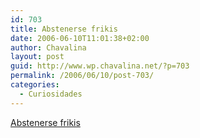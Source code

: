```yaml
---
id: 703
title: Abstenerse frikis
date: 2006-06-10T11:01:38+02:00
author: Chavalina
layout: post
guid: http://www.wp.chavalina.net/?p=703
permalink: /2006/06/10/post-703/
categories:
  - Curiosidades
---
```

<a href="http://www.makarras.org/detallenoticia.php?noticia=768" target="_blank">Abstenerse frikis</a>